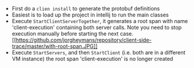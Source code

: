 - First do a `clien install` to generate the protobuf definitions
- Easiest is to load up the project in intellij to run the main classes
- Execute `StartClientServerTogether`, it generates a root span with name 'client-execution' containing both server calls. Note you need to stop execution manually before starting the next case.   
[[https://github.com/jorgheymans/repository/client-side-trace/master/with-root-span.JPG]]
- Execute `StartServers`, and then `StartClient` (i.e. both are in a different VM instance) the root span 'client-execution' is no longer created
